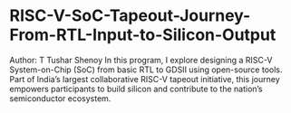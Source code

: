 # RISC-V-SoC-Tapeout-Journey-From-RTL-Input-to-Silicon-Output
Author: T Tushar Shenoy  In this program, I explore designing a RISC-V System-on-Chip (SoC) from basic RTL to GDSII using open-source tools. Part of India’s largest collaborative RISC-V tapeout initiative, this journey empowers participants to build silicon and contribute to the nation’s semiconductor ecosystem.
